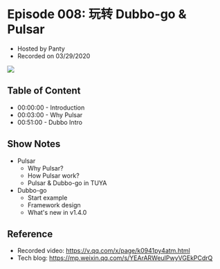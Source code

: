 # Episode 008:  玩转 Dubbo-go & Pulsar

- Hosted by Panty
- Recorded on 03/29/2020

![](/image/008.png)

## Table of Content

- 00:00:00 - Introduction
- 00:03:00 - Why Pulsar
- 00:51:00 - Dubbo Intro

## Show Notes

- Pulsar 
    - Why Pulsar?
    - How Pulsar work?
    - Pulsar & Dubbo-go in TUYA
- Dubbo-go
    - Start example
    - Framework design
    - What's new in v1.4.0

## Reference 

- Recorded video: https://v.qq.com/x/page/k0941py4atm.html
- Tech blog: https://mp.weixin.qq.com/s/YEArARWeuIPwyVGEkPCdrQ
